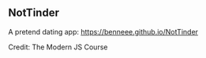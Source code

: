 ## NotTinder

A pretend dating app: https://benneee.github.io/NotTinder

Credit: The Modern JS Course
